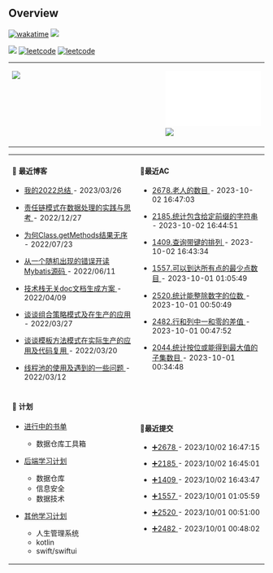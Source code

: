 
## Overview

[![wakatime](https://wakatime.com/badge/user/78591c59-95d5-4479-b2fc-988c35f31d59.svg)](https://wakatime.com/@78591c59-95d5-4479-b2fc-988c35f31d59) ![](https://gpvc.arturio.dev/0xcaffebabe)

![](https://img.shields.io/static/v1?label=LeetCode%20CN&message=0xcaffebabe&color=success) [![leetcode](https://img.shields.io/static/v1?label=Solved&message=915%20/%203489&color=success)](https://leetcode.cn/u/0xcaffebabe/) [![leetcode](https://img.shields.io/static/v1?label=Accepted&message=84.28%&color=success)](https://leetcode.cn/u/0xcaffebabe/)

<table border="0">
  <tr border="0">

  <td valign="top" width="60%">

  ![](https://github-readme-stats.vercel.app/api/wakatime?username=0xcaffebabe&layout=compact&langs_count=12&theme=dark&range=all_time)

  </td>

  <td valign="top" width="40%">

  ![](https://raw.githubusercontent.com/0xcaffebabe/github-stats/master/generated/overview.svg)
  ![](https://github-profile-summary-cards.vercel.app/api/cards/productive-time?username=0xcaffebabe&theme=github_dark&utcOffset=8)

  </td>
  </tr>

</table>

<table>

<tr>
<td valign="top" width="50%">

#### 📖 最近博客


* <a href="https://0xcaffebabe.github.io/%E4%BA%BA%E7%94%9F/2023/03/26/%E6%88%91%E7%9A%842022%E6%80%BB%E7%BB%93.html" target="_blank"> 我的2022总结 </a> - 2023/03/26 

    
* <a href="https://0xcaffebabe.github.io/%E8%AE%BE%E8%AE%A1%E6%A8%A1%E5%BC%8F/2022/12/27/%E8%B4%A3%E4%BB%BB%E9%93%BE%E6%A8%A1%E5%BC%8F%E5%9C%A8%E6%95%B0%E6%8D%AE%E5%A4%84%E7%90%86%E7%9A%84%E5%AE%9E%E8%B7%B5%E4%B8%8E%E6%80%9D%E8%80%83.html" target="_blank"> 责任链模式在数据处理的实践与思考 </a> - 2022/12/27 

    
* <a href="https://0xcaffebabe.github.io/jvm/2022/07/23/%E4%B8%BA%E4%BD%95Class.getMethods%E7%BB%93%E6%9E%9C%E6%97%A0%E5%BA%8F.html" target="_blank"> 为何Class.getMethods结果无序 </a> - 2022/07/23 

    
* <a href="https://0xcaffebabe.github.io/java/2022/06/11/%E4%BB%8E%E4%B8%80%E4%B8%AA%E9%9A%8F%E6%9C%BA%E5%87%BA%E7%8E%B0%E7%9A%84%E9%94%99%E8%AF%AF%E5%BC%80%E8%AF%BBMybatis%E6%BA%90%E7%A0%81.html" target="_blank"> 从一个随机出现的错误开读Mybatis源码 </a> - 2022/06/11 

    
* <a href="https://0xcaffebabe.github.io/%E6%97%A5%E5%B8%B8/2022/04/09/%E6%8A%80%E6%9C%AF%E6%A0%88%E6%97%A0%E5%85%B3doc%E6%96%87%E6%A1%A3%E7%94%9F%E6%88%90%E6%96%B9%E6%A1%88.html" target="_blank"> 技术栈无关doc文档生成方案 </a> - 2022/04/09 

    
* <a href="https://0xcaffebabe.github.io/%E8%AE%BE%E8%AE%A1%E6%A8%A1%E5%BC%8F/2022/03/27/%E8%B0%88%E8%B0%88%E7%BB%84%E5%90%88%E7%AD%96%E7%95%A5%E6%A8%A1%E5%BC%8F%E5%8F%8A%E5%9C%A8%E7%94%9F%E4%BA%A7%E7%9A%84%E5%BA%94%E7%94%A8.html" target="_blank"> 谈谈组合策略模式及在生产的应用 </a> - 2022/03/27 

    
* <a href="https://0xcaffebabe.github.io/%E8%AE%BE%E8%AE%A1%E6%A8%A1%E5%BC%8F/2022/03/20/%E8%B0%88%E8%B0%88%E6%A8%A1%E6%9D%BF%E6%96%B9%E6%B3%95%E6%A8%A1%E5%BC%8F%E5%9C%A8%E5%AE%9E%E9%99%85%E7%94%9F%E4%BA%A7%E7%9A%84%E5%BA%94%E7%94%A8%E5%8F%8A%E4%BB%A3%E7%A0%81%E5%A4%8D%E7%94%A8.html" target="_blank"> 谈谈模板方法模式在实际生产的应用及代码复用 </a> - 2022/03/20 

    
* <a href="https://0xcaffebabe.github.io/java/2022/03/12/%E7%BA%BF%E7%A8%8B%E6%B1%A0%E7%9A%84%E4%BD%BF%E7%94%A8%E5%8F%8A%E9%81%87%E5%88%B0%E7%9A%84%E4%B8%80%E4%BA%9B%E9%97%AE%E9%A2%98.html" target="_blank"> 线程池的使用及遇到的一些问题 </a> - 2022/03/12 

        

</td>

<td valign="top" width="50%">

#### 🔋最近AC


  * <a href="https://leetcode.cn/submissions/detail/470941470" target="_blank"> 2678.老人的数目 </a> - 2023-10-02 16:47:03 

    
  * <a href="https://leetcode.cn/submissions/detail/470940970" target="_blank"> 2185.统计包含给定前缀的字符串 </a> - 2023-10-02 16:44:51 

    
  * <a href="https://leetcode.cn/submissions/detail/470940684" target="_blank"> 1409.查询带键的排列 </a> - 2023-10-02 16:43:34 

    
  * <a href="https://leetcode.cn/submissions/detail/470658305" target="_blank"> 1557.可以到达所有点的最少点数目 </a> - 2023-10-01 01:05:49 

    
  * <a href="https://leetcode.cn/submissions/detail/470657356" target="_blank"> 2520.统计能整除数字的位数 </a> - 2023-10-01 00:50:49 

    
  * <a href="https://leetcode.cn/submissions/detail/470657141" target="_blank"> 2482.行和列中一和零的差值 </a> - 2023-10-01 00:47:52 

    
  * <a href="https://leetcode.cn/submissions/detail/470652987" target="_blank"> 2044.统计按位或能得到最大值的子集数目 </a> - 2023-10-01 00:34:48 

    

</td>

</tr>

<tr>

<td valign="top" width="50%">

#### 📝 计划

- [进行中的书单](https://github.com/users/0xcaffebabe/projects/4)
  - 数据仓库工具箱


- [后端学习计划](https://github.com/users/0xcaffebabe/projects/1)
  - 数据仓库
  - 信息安全
  - 数据技术


- [其他学习计划](https://github.com/users/0xcaffebabe/projects/3)
  - 人生管理系统
  - kotlin
  - swift/swiftui


<td>

#### 🌴最近提交


  * <a href="https://github.com/0xcaffebabe/leetcode/commit/940bc097a0fa6c1ccc04d59d9f00cccd9a5bd41b" target="_blank"> ➕2678 </a> - 2023/10/02 16:47:15 

    
  * <a href="https://github.com/0xcaffebabe/leetcode/commit/a7f46f1e1c0cbb2513bab966334e133a22f0bfca" target="_blank"> ➕2185 </a> - 2023/10/02 16:45:01 

    
  * <a href="https://github.com/0xcaffebabe/leetcode/commit/cfbefb701b80e5cc49455e4994b5af612c25574c" target="_blank"> ➕1409 </a> - 2023/10/02 16:43:47 

    
  * <a href="https://github.com/0xcaffebabe/leetcode/commit/0a33aeb738c3533a41d5bf438c22f0f3926c974d" target="_blank"> ➕1557 </a> - 2023/10/01 01:05:59 

    
  * <a href="https://github.com/0xcaffebabe/leetcode/commit/9738f4e97fe6cbef054f66a2047d3f101cbd06fb" target="_blank"> ➕2520 </a> - 2023/10/01 00:51:00 

    
  * <a href="https://github.com/0xcaffebabe/leetcode/commit/d9dd67d7b23d10e0d17fc35a0a4c95db92fbdc10" target="_blank"> ➕2482 </a> - 2023/10/01 00:48:02 

    

</td>

</tr>

</table>

